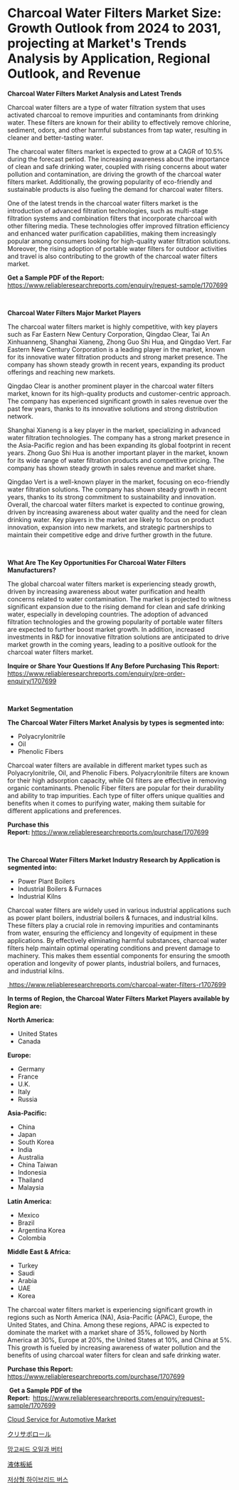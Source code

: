 <p><h1>Charcoal Water Filters Market Size: Growth Outlook from 2024 to 2031, projecting at Market's Trends Analysis by Application, Regional Outlook, and Revenue</h1></p><p><strong>Charcoal Water Filters Market Analysis and Latest Trends</strong></p>
<p><p>Charcoal water filters are a type of water filtration system that uses activated charcoal to remove impurities and contaminants from drinking water. These filters are known for their ability to effectively remove chlorine, sediment, odors, and other harmful substances from tap water, resulting in cleaner and better-tasting water.</p><p>The charcoal water filters market is expected to grow at a CAGR of 10.5% during the forecast period. The increasing awareness about the importance of clean and safe drinking water, coupled with rising concerns about water pollution and contamination, are driving the growth of the charcoal water filters market. Additionally, the growing popularity of eco-friendly and sustainable products is also fueling the demand for charcoal water filters.</p><p>One of the latest trends in the charcoal water filters market is the introduction of advanced filtration technologies, such as multi-stage filtration systems and combination filters that incorporate charcoal with other filtering media. These technologies offer improved filtration efficiency and enhanced water purification capabilities, making them increasingly popular among consumers looking for high-quality water filtration solutions. Moreover, the rising adoption of portable water filters for outdoor activities and travel is also contributing to the growth of the charcoal water filters market.</p></p>
<p><strong>Get a Sample PDF of the Report:&nbsp;</strong> <a href="https://www.reliableresearchreports.com/enquiry/request-sample/1707699">https://www.reliableresearchreports.com/enquiry/request-sample/1707699</a></p>
<p>&nbsp;</p>
<p><strong>Charcoal Water Filters Major Market Players</strong></p>
<p><p>The charcoal water filters market is highly competitive, with key players such as Far Eastern New Century Corporation, Qingdao Clear, Tai An Xinhuanneng, Shanghai Xianeng, Zhong Guo Shi Hua, and Qingdao Vert. Far Eastern New Century Corporation is a leading player in the market, known for its innovative water filtration products and strong market presence. The company has shown steady growth in recent years, expanding its product offerings and reaching new markets.</p><p>Qingdao Clear is another prominent player in the charcoal water filters market, known for its high-quality products and customer-centric approach. The company has experienced significant growth in sales revenue over the past few years, thanks to its innovative solutions and strong distribution network.</p><p>Shanghai Xianeng is a key player in the market, specializing in advanced water filtration technologies. The company has a strong market presence in the Asia-Pacific region and has been expanding its global footprint in recent years. Zhong Guo Shi Hua is another important player in the market, known for its wide range of water filtration products and competitive pricing. The company has shown steady growth in sales revenue and market share.</p><p>Qingdao Vert is a well-known player in the market, focusing on eco-friendly water filtration solutions. The company has shown steady growth in recent years, thanks to its strong commitment to sustainability and innovation. Overall, the charcoal water filters market is expected to continue growing, driven by increasing awareness about water quality and the need for clean drinking water. Key players in the market are likely to focus on product innovation, expansion into new markets, and strategic partnerships to maintain their competitive edge and drive further growth in the future.</p></p>
<p>&nbsp;</p>
<p><strong>What Are The Key Opportunities For Charcoal Water Filters Manufacturers?</strong></p>
<p><p>The global charcoal water filters market is experiencing steady growth, driven by increasing awareness about water purification and health concerns related to water contamination. The market is projected to witness significant expansion due to the rising demand for clean and safe drinking water, especially in developing countries. The adoption of advanced filtration technologies and the growing popularity of portable water filters are expected to further boost market growth. In addition, increased investments in R&D for innovative filtration solutions are anticipated to drive market growth in the coming years, leading to a positive outlook for the charcoal water filters market.</p></p>
<p><strong>Inquire or Share Your Questions If Any Before Purchasing This Report:</strong> <a href="https://www.reliableresearchreports.com/enquiry/pre-order-enquiry/1707699">https://www.reliableresearchreports.com/enquiry/pre-order-enquiry/1707699</a></p>
<p>&nbsp;</p>
<p><strong>Market Segmentation</strong></p>
<p><strong>The Charcoal Water Filters Market Analysis by types is segmented into:</strong></p>
<p><ul><li>Polyacrylonitrile</li><li>Oil</li><li>Phenolic Fibers</li></ul></p>
<p><p>Charcoal water filters are available in different market types such as Polyacrylonitrile, Oil, and Phenolic Fibers. Polyacrylonitrile filters are known for their high adsorption capacity, while Oil filters are effective in removing organic contaminants. Phenolic Fiber filters are popular for their durability and ability to trap impurities. Each type of filter offers unique qualities and benefits when it comes to purifying water, making them suitable for different applications and preferences.</p></p>
<p><strong>Purchase this Report:&nbsp;</strong><a href="https://www.reliableresearchreports.com/purchase/1707699">https://www.reliableresearchreports.com/purchase/1707699</a></p>
<p>&nbsp;</p>
<p><strong>The Charcoal Water Filters Market Industry Research by Application is segmented into:</strong></p>
<p><ul><li>Power Plant Boilers</li><li>Industrial Boilers & Furnaces</li><li>Industrial Kilns</li></ul></p>
<p><p>Charcoal water filters are widely used in various industrial applications such as power plant boilers, industrial boilers & furnaces, and industrial kilns. These filters play a crucial role in removing impurities and contaminants from water, ensuring the efficiency and longevity of equipment in these applications. By effectively eliminating harmful substances, charcoal water filters help maintain optimal operating conditions and prevent damage to machinery. This makes them essential components for ensuring the smooth operation and longevity of power plants, industrial boilers, and furnaces, and industrial kilns.</p></p>
<p><a href="https://www.reliableresearchreports.com/charcoal-water-filters-r1707699">&nbsp;https://www.reliableresearchreports.com/charcoal-water-filters-r1707699</a></p>
<p><strong>In terms of Region, the Charcoal Water Filters Market Players available by Region are:</strong></p>
<p>
    <p> <strong> North America: </strong>
        <ul>
            <li>United States</li>
            <li>Canada</li>
        </ul>
        </p> 
    <p> <strong> Europe: </strong>
        <ul>
            <li>Germany</li>
            <li>France</li>
            <li>U.K.</li>
            <li>Italy</li>
            <li>Russia</li>
        </ul>
        </p> 
    <p> <strong> Asia-Pacific: </strong>
        <ul>
            <li>China</li>
            <li>Japan</li>
            <li>South Korea</li>
            <li>India</li>
            <li>Australia</li>
            <li>China Taiwan</li>
            <li>Indonesia</li>
            <li>Thailand</li>
            <li>Malaysia</li>
        </ul>
        </p> 
    <p> <strong> Latin America: </strong>
        <ul>
            <li>Mexico</li>
            <li>Brazil</li>
            <li>Argentina Korea</li>
            <li>Colombia</li>
        </ul>
        </p> 
    <p> <strong> Middle East & Africa: </strong>
        <ul>
            <li>Turkey</li>
            <li>Saudi</li>
            <li>Arabia</li>
            <li>UAE</li>
            <li>Korea</li>
        </ul>
    </p>
    </p>
<p><p>The charcoal water filters market is experiencing significant growth in regions such as North America (NA), Asia-Pacific (APAC), Europe, the United States, and China. Among these regions, APAC is expected to dominate the market with a market share of 35%, followed by North America at 30%, Europe at 20%, the United States at 10%, and China at 5%. This growth is fueled by increasing awareness of water pollution and the benefits of using charcoal water filters for clean and safe drinking water.</p></p>
<p><strong>Purchase this Report: </strong><a href="https://www.reliableresearchreports.com/purchase/1707699">https://www.reliableresearchreports.com/purchase/1707699</a></p>
<p>&nbsp;<strong>Get a Sample PDF of the Report:&nbsp;&nbsp;</strong><a href="https://www.reliableresearchreports.com/enquiry/request-sample/1707699">https://www.reliableresearchreports.com/enquiry/request-sample/1707699</a></p>
<p><strong></strong></p>
<p><p><a href="https://github.com/sarohimweaach77/Market-Research-Report-List-1/blob/main/cloud-service-for-automotive-market.md">Cloud Service for Automotive Market</a></p><p><a href="https://medium.com/@idellamante2023/%E3%82%AF%E3%83%AA%E3%82%B5%E3%83%9C%E3%83%AD%E3%83%BC%E3%83%AB%E5%B8%82%E5%A0%B4%E3%81%AE%E3%83%A1%E3%83%88%E3%83%AA%E3%83%83%E3%82%AF%E3%82%B9%E3%81%AE%E8%A7%A3%E8%AA%AD-%E5%B8%82%E5%A0%B4%E3%82%B7%E3%82%A7%E3%82%A2-%E3%83%88%E3%83%AC%E3%83%B3%E3%83%89-%E6%88%90%E9%95%B7%E3%83%91%E3%82%BF%E3%83%BC%E3%83%B3-db632dd02ffd">クリサボロール</a></p><p><a href="https://medium.com/@minimini78678/%EB%A7%9D%EA%B3%A0-%EC%94%A8%EC%95%97-%EC%98%A4%EC%9D%BC%EA%B3%BC-%EB%B2%84%ED%84%B0-%EC%8B%9C%EC%9E%A5-%EB%8F%99%ED%96%A5-%EB%B0%8F-%EC%8B%9C%EC%9E%A5-%EB%B6%84%EC%84%9D%EC%9D%80-2024-2031%EB%85%84-%EB%8F%99%EC%95%88-%EC%98%88%EC%B8%A1%EB%90%A9%EB%8B%88%EB%8B%A4-6690540cf18e">망고씨드 오일과 버터</a></p><p><a href="https://medium.com/@estasprer20231/%E6%B6%B2%E4%BD%93%E3%83%91%E3%83%AB%E3%83%97%E3%83%9C%E3%83%BC%E3%83%89%E5%B8%82%E5%A0%B4%E8%AA%BF%E6%9F%BB%E3%83%AC%E3%83%9D%E3%83%BC%E3%83%88-%E3%81%9D%E3%81%AE%E6%AD%B4%E5%8F%B2%E3%81%A82024%E5%B9%B4%E3%81%8B%E3%82%892031%E5%B9%B4%E3%81%BE%E3%81%A7%E3%81%AE%E4%BA%88%E6%B8%AC-9615fdb8d477">液体板紙</a></p><p><a href="https://medium.com/@lilmama456456/%EC%A0%80%EC%A7%80%ED%95%98%EC%9D%B4%EB%B8%8C%EB%A6%AC%EB%93%9C-%EB%B2%84%EC%8A%A4-%EC%8B%9C%EC%9E%A5-%EA%B2%BD%EC%9F%81-%EB%B6%84%EC%84%9D-%EC%8B%9C%EC%9E%A5-%EB%8F%99%ED%96%A5-%EB%B0%8F-2031%EB%85%84%EA%B9%8C%EC%A7%80%EC%9D%98-%EC%98%88%EC%B8%A1-7ed5c1beaac6">저상형 하이브리드 버스</a></p></p>